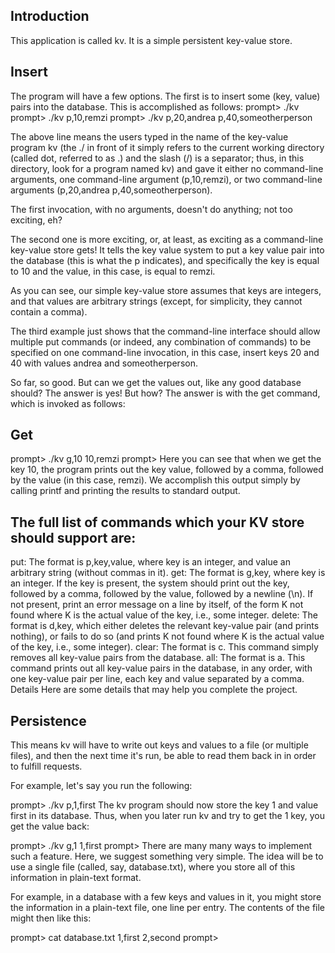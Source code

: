 ## Introduction
This application is called kv. It is a simple persistent key-value store. 

## Insert
The program will have a few options. The first is to insert some (key, value) pairs into the database. This is accomplished as follows:
prompt> ./kv 
prompt> ./kv p,10,remzi
prompt> ./kv p,20,andrea p,40,someotherperson

The above line means the users typed in the name of the key-value program kv (the ./ in front of it simply refers to the current working directory (called dot, referred to as .) and the slash (/) is a separator; thus, in this directory, look for a program named kv) and gave it either no command-line arguments, one command-line argument (p,10,remzi), or two command-line arguments (p,20,andrea p,40,someotherperson).

The first invocation, with no arguments, doesn't do anything; not too exciting, eh?

The second one is more exciting, or, at least, as exciting as a command-line key-value store gets! It tells the key value system to put a key value pair into the database (this is what the p indicates), and specifically the key is equal to 10 and the value, in this case, is equal to remzi.

As you can see, our simple key-value store assumes that keys are integers, and that values are arbitrary strings (except, for simplicity, they cannot contain a comma).

The third example just shows that the command-line interface should allow multiple put commands (or indeed, any combination of commands) to be specified on one command-line invocation, in this case, insert keys 20 and 40 with values andrea and someotherperson.

So far, so good. But can we get the values out, like any good database should? The answer is yes! But how? The answer is with the get command, which is invoked as follows:

## Get
prompt> ./kv g,10
10,remzi
prompt>
Here you can see that when we get the key 10, the program prints out the key value, followed by a comma, followed by the value (in this case, remzi). We accomplish this output simply by calling printf and printing the results to standard output.

## The full list of commands which your KV store should support are:

put: The format is p,key,value, where key is an integer, and value an arbitrary string (without commas in it).
get: The format is g,key, where key is an integer. If the key is present, the system should print out the key, followed by a comma, followed by the value, followed by a newline (\n). If not present, print an error message on a line by itself, of the form K not found where K is the actual value of the key, i.e., some integer.
delete: The format is d,key, which either deletes the relevant key-value pair (and prints nothing), or fails to do so (and prints K not found where K is the actual value of the key, i.e., some integer).
clear: The format is c. This command simply removes all key-value pairs from the database.
all: The format is a. This command prints out all key-value pairs in the database, in any order, with one key-value pair per line, each key and value separated by a comma.
Details
Here are some details that may help you complete the project.

## Persistence
This means kv will have to write out keys and values to a file (or multiple files), and then the next time it's run, be able to read them back in in order to fulfill requests.

For example, let's say you run the following:

prompt> ./kv p,1,first
The kv program should now store the key 1 and value first in its database. Thus, when you later run kv and try to get the 1 key, you get the value back:

prompt> ./kv g,1
1,first
prompt> 
There are many many ways to implement such a feature. Here, we suggest something very simple. The idea will be to use a single file (called, say, database.txt), where you store all of this information in plain-text format.

For example, in a database with a few keys and values in it, you might store the information in a plain-text file, one line per entry. The contents of the file might then like this:

prompt> cat database.txt
1,first
2,second
prompt>
